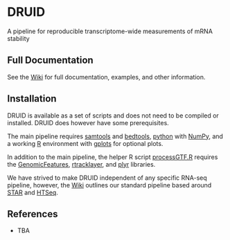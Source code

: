 # DRUID
A pipeline for reproducible transcriptome-wide measurements of mRNA stability


## Full Documentation

See the [Wiki](https://github.com/risslandlab/DRUID/wiki) for full 
documentation, examples, and other information.

## Installation

DRUID is available as a set of scripts and does not need to be compiled or
installed. DRUID does however have some prerequisites.

The main pipeline requires [samtools](https://github.com/samtools/samtools) and 
[bedtools](http://bedtools.readthedocs.io/en/latest/index.html), [python](http://www.python.org/) with [NumPy](http://www.numpy.org/), and a working 
[R](https://cran.r-project.org/) environment with 
[gplots](https://cran.r-project.org/web/packages/gplots/index.html) for optional
plots. 

In addition to the main pipeline, the helper R script 
[processGTF.R](https://github.com/risslandlab/DRUID/blob/master/processGTF.R)
requires the [GenomicFeatures](http://bioconductor.org/packages/release/bioc/html/GenomicFeatures.html), [rtracklayer](http://bioconductor.org/packages/release/bioc/html/rtracklayer.html), and [plyr](https://cran.r-project.org/web/packages/plyr/index.html) libraries.

We have strived to make DRUID independent of any specific RNA-seq pipeline,
however, the [Wiki](https://github.com/risslandlab/DRUID/wiki) outlines our 
standard pipeline based around [STAR](https://github.com/alexdobin/STAR) and 
[HTSeq](http://www-huber.embl.de/HTSeq/doc/overview.html).

## References
* TBA
